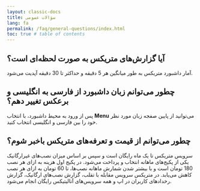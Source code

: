 ```yaml
---
layout: classic-docs
title: سؤالات عمومی
lang: fa
permalink: /faq/general-questions/index.html
toc: true # table of contents
---
```


## آیا گزارش‌های متریکس به صورت لحظه‌ای است؟

آمار داشبورد متریکس به طور میانگین هر 5 دقیقه و حداکثر تا 30 دقیقه آپدیت می‌شود.

## چطور می‌توانم زبان داشبورد از فارسی به انگلیسی و برعکس تغییر دهم؟

پس از ورود به محیط داشبورد، با انتخاب **Menu** می‌توانید از پایین صفجه زبان مورد نظر خود را بین فارسی و انگلیسی انتخاب کنید.

## چطور می‌توانم از قیمت و تعرفه‌های متریکس باخبر شوم؟

سرویس متریکس تا یک ماه رایگان است و سپس بر اساس میزان نصب‌های غیرارگانیک یکی از پکیج‌های ماهانه انتخاب و پرداخت می‌شود. در پکیج اول هزینه به ازای هر نصب 180 تومان است و با بیشتر شدن شمارش ماهانه نصب‌ها، تا 60  تومان به ازای هر نصب کاهش می‌یابد.
در متریکس سرویس مقابله با تقلب، گزارش نصب‌های ارگانیک، گزارش رخدادهای کاربران در اپ و همه سرویس‌های آنالیتیکس رایگان انجام می‌شود.